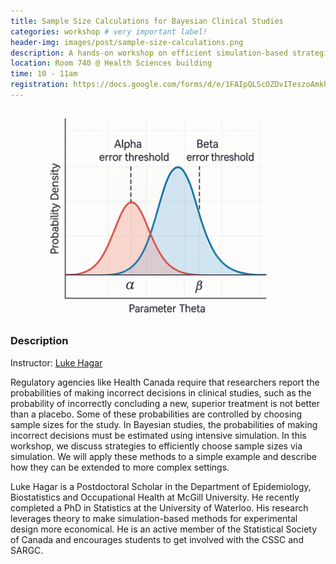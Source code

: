 ```yaml
---
title: Sample Size Calculations for Bayesian Clinical Studies
categories: workshop # very important label!
header-img: images/post/sample-size-calculations.png
description: A hands-on workshop on efficient simulation‑based strategies for selecting sample sizes in Bayesian clinical trials.
location: Room 740 @ Health Sciences building
time: 10 - 11am
registration: https://docs.google.com/forms/d/e/1FAIpQLScOZDvITeszoAmkhmAtpDtvoJgt9rMoQTTdBnrndlOyVRXXrg/viewform
---
```


<div class="row">
<div class="col-sm-3"></div>
<div class="col-sm-6">
    <img src="/images/post/sample-size-calculations.png">
</div>
<div class="col-sm-3"></div>
</div>

### Description

Instructor: [Luke Hagar](https://lmhagar.github.io/)

Regulatory agencies like Health Canada require that researchers report the probabilities of making incorrect decisions in clinical studies, such as the probability of incorrectly concluding a new, superior treatment is not better than a placebo. Some of these probabilities are controlled by choosing sample sizes for the study. In Bayesian studies, the probabilities of making incorrect decisions must be estimated using intensive simulation. In this workshop, we discuss strategies to efficiently choose sample sizes via simulation. We will apply these methods to a simple example and describe how they can be extended to more complex settings.

Luke Hagar is a Postdoctoral Scholar in the Department of Epidemiology, Biostatistics and Occupational Health at McGill University. He recently completed a PhD in Statistics at the University of Waterloo. His research leverages theory to make simulation-based methods for experimental design more economical. He is an active member of the Statistical Society of Canada and encourages students to get involved with the CSSC and SARGC.
